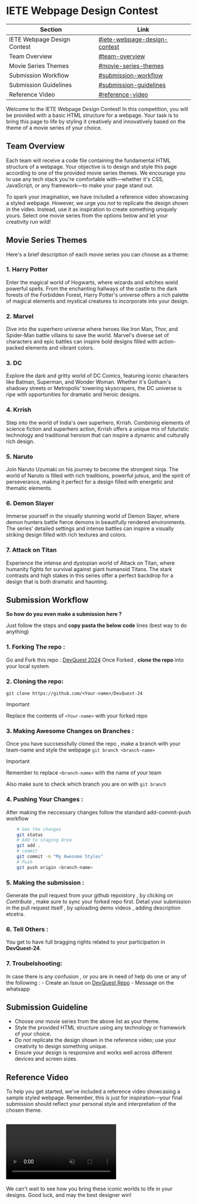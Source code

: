 # IETE Webpage Design Contest

| Section | Link |
|---------|------|
| IETE Webpage Design Contest | [#iete-webpage-design-contest](#iete-webpage-design-contest) |
| Team Overview | [#team-overview](#team-overview) |
| Movie Series Themes | [#movie-series-themes](#movie-series-themes) |
| Submission Workflow | [#submission-workflow](#submission-workflow) |
| Submission Guidelines | [#submission-guidelines](#submission-guideline) |
| Reference Video | [#reference-video](#reference-video) |

Welcome to the IETE Webpage Design Contest! In this competition, you will be provided with a basic HTML structure for a webpage. Your task is to bring this page to life by styling it creatively and innovatively based on the theme of a movie series of your choice. 

## Team Overview

Each team will receive a code file containing the fundamental HTML structure of a webpage. Your objective is to design and style this page according to one of the provided movie series themes. We encourage you to use any tech stack you're comfortable with—whether it's CSS, JavaScript, or any framework—to make your page stand out.

To spark your imagination, we have included a reference video showcasing a styled webpage. However, we urge you *not* to replicate the design shown in the video. Instead, use it as inspiration to create something uniquely yours. Select one movie series from the options below and let your creativity run wild!

## Movie Series Themes

Here's a brief description of each movie series you can choose as a theme:

### 1. Harry Potter

Enter the magical world of Hogwarts, where wizards and witches wield powerful spells. From the enchanting hallways of the castle to the dark forests of the Forbidden Forest, Harry Potter's universe offers a rich palette of magical elements and mystical creatures to incorporate into your design.

### 2. Marvel

Dive into the superhero universe where heroes like Iron Man, Thor, and Spider-Man battle villains to save the world. Marvel's diverse set of characters and epic battles can inspire bold designs filled with action-packed elements and vibrant colors.

### 3. DC

Explore the dark and gritty world of DC Comics, featuring iconic characters like Batman, Superman, and Wonder Woman. Whether it's Gotham's shadowy streets or Metropolis' towering skyscrapers, the DC universe is ripe with opportunities for dramatic and heroic designs.

### 4. Krrish

Step into the world of India's own superhero, Krrish. Combining elements of science fiction and superhero action, Krrish offers a unique mix of futuristic technology and traditional heroism that can inspire a dynamic and culturally rich design.

### 5. Naruto

Join Naruto Uzumaki on his journey to become the strongest ninja. The world of Naruto is filled with rich traditions, powerful jutsus, and the spirit of perseverance, making it perfect for a design filled with energetic and thematic elements.

### 6. Demon Slayer

Immerse yourself in the visually stunning world of Demon Slayer, where demon hunters battle fierce demons in beautifully rendered environments. The series' detailed settings and intense battles can inspire a visually striking design filled with rich textures and colors.

### 7. Attack on Titan

Experience the intense and dystopian world of Attack on Titan, where humanity fights for survival against giant humanoid Titans. The stark contrasts and high stakes in this series offer a perfect backdrop for a design that is both dramatic and haunting.

## Submission Workflow 

**So how do you even make a submission here ?**

Just follow the steps and  **copy pasta the below code** lines (best way to do anything)
### 1. Forking The repo : 
Go and Fork this repo :
    [DevQuest 2024](https://github.com/ietebitmesra/DevQuest-24)
Once Forked , **clone the repo** into your local system.
### 2. Cloning the repo: 
```
git clone https://github.com/<Your-name>/DevQuest-24
```
> [!IMPORTANT]
>  Replace the contents of `<Your-name>` with your forked repo
### 3. Making Awesome Changes on Branches : 
Once you have succsessfully cloned the repo , make a branch with your team-name and style the webpage 
    ```
    git branch <branch-name>
    ```
> [!IMPORTANT]
> Remember to replace `<branch-name>` with the name of your team
> 
> Also make sure to check which branch you are on with `git branch`
### 4. Pushing Your Changes : 
After making the neccessary changes follow the standard add-commit-push workflow
```bash
    # See the changes 
    git status 
    # Add to staging Area
    git add .   
    # commit 
    git commit -m "My Awesome Styles"
    # Push 
    git push origin <branch-name>
```
### 5. Making the submission : 
 Generate the pull request from your github repoistory , by clicking on  *Contribute* , make sure to sync your forked repo first.
 Detail your submission in the pull request itself , by uploading demo videos , adding description etcetra.
### 6. Tell Others : 
 You get to have full bragging rights related to your participation in **DevQuest-24**.
### 7. Troubelshooting: 
 In case there is any confusion , or you are in need of help do one or any of the following : 
    - Create an Issue on [DevQuest Repo](https://github.com/ietebitmesra/DevQuest-24) 
    - Message on the whatsapp 
## Submission Guideline

- Choose *one* movie series from the above list as your theme.
- Style the provided HTML structure using any technology or framework of your choice.
- *Do not* replicate the design shown in the reference video; use your creativity to design something unique.
- Ensure your design is responsive and works well across different devices and screen sizes.

## Reference Video

To help you get started, we've included a reference video showcasing a sample styled webpage. Remember, this is just for inspiration—your final submission should reflect your personal style and interpretation of the chosen theme.

<video src="StyledDemo.mp4" autoplay loop muted playsinline style="max-width: 100%;"></video>
---

We can't wait to see how you bring these iconic worlds to life in your designs. Good luck, and may the best designer win!
